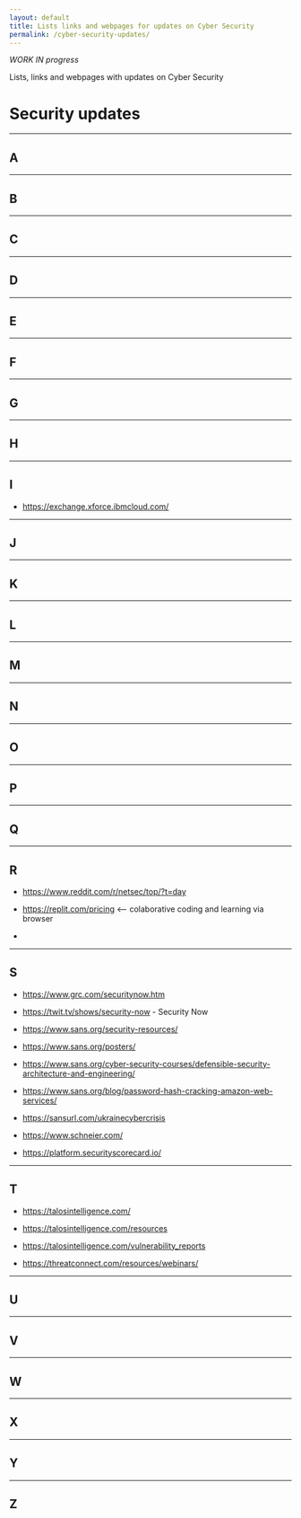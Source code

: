 ```yaml
---
layout: default
title: Lists links and webpages for updates on Cyber Security
permalink: /cyber-security-updates/
---
```


*WORK IN progress*

Lists, links and webpages with updates on Cyber Security

# Security updates

----

## A

----

## B

----

## C

----

## D

----

## E

----

## F

----

## G

----

## H

----

## I

* <https://exchange.xforce.ibmcloud.com/>

----

## J

----

## K

----

## L

----

## M

----

## N

----

## O

----

## P

----

## Q

----

## R

* <https://www.reddit.com/r/netsec/top/?t=day>

* <https://replit.com/pricing> <-- colaborative coding and learning via browser
* 
----

## S

* <https://www.grc.com/securitynow.htm>
* <https://twit.tv/shows/security-now> - Security Now

* <https://www.sans.org/security-resources/>
* <https://www.sans.org/posters/>
* <https://www.sans.org/cyber-security-courses/defensible-security-architecture-and-engineering/>
* <https://www.sans.org/blog/password-hash-cracking-amazon-web-services/>
* <https://sansurl.com/ukrainecybercrisis>

* <https://www.schneier.com/>

* <https://platform.securityscorecard.io/>

----

## T

* <https://talosintelligence.com/>
* <https://talosintelligence.com/resources>
* <https://talosintelligence.com/vulnerability_reports>

* <https://threatconnect.com/resources/webinars/>

----

## U

----

## V

----

## W

----

## X

----

## Y

----

## Z

